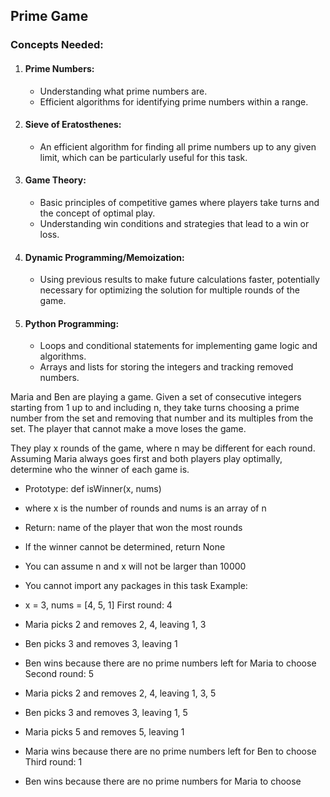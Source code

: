 ## Prime Game

### Concepts Needed:
1. #### Prime Numbers:

	- Understanding what prime numbers are.
	- Efficient algorithms for identifying prime numbers within a range.
2. #### Sieve of Eratosthenes:

	- An efficient algorithm for finding all prime numbers up to any given limit, which can be particularly useful for this task.
3. #### Game Theory:

	- Basic principles of competitive games where players take turns and the concept of optimal play.
	- Understanding win conditions and strategies that lead to a win or loss.
4. #### Dynamic Programming/Memoization:

	- Using previous results to make future calculations faster, potentially necessary for optimizing the solution for multiple rounds of the game.
5. #### Python Programming:

	- Loops and conditional statements for implementing game logic and algorithms.
	- Arrays and lists for storing the integers and tracking removed numbers.

Maria and Ben are playing a game. Given a set of consecutive integers starting from 1 up to and including n, they take turns choosing a prime number from the set and removing that number and its multiples from the set. The player that cannot make a move loses the game.

They play x rounds of the game, where n may be different for each round. Assuming Maria always goes first and both players play optimally, determine who the winner of each game is.

- Prototype: def isWinner(x, nums)
- where x is the number of rounds and nums is an array of n
- Return: name of the player that won the most rounds
- If the winner cannot be determined, return None
- You can assume n and x will not be larger than 10000
- You cannot import any packages in this task
Example:

- x = 3, nums = [4, 5, 1]
First round: 4

- Maria picks 2 and removes 2, 4, leaving 1, 3
- Ben picks 3 and removes 3, leaving 1
- Ben wins because there are no prime numbers left for Maria to choose
Second round: 5

- Maria picks 2 and removes 2, 4, leaving 1, 3, 5
- Ben picks 3 and removes 3, leaving 1, 5
- Maria picks 5 and removes 5, leaving 1
- Maria wins because there are no prime numbers left for Ben to choose
Third round: 1

- Ben wins because there are no prime numbers for Maria to choose
